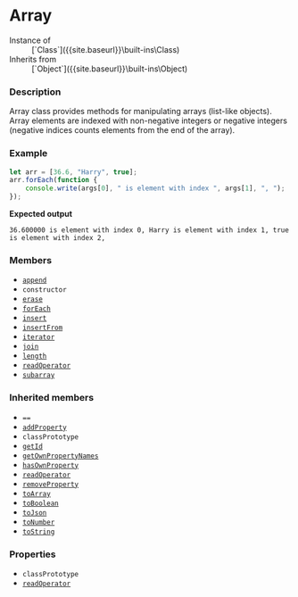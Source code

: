 # Array

<dl>
<dt> Instance of </dt><dd markdown="1">
 [`Class`]({{site.baseurl}}\built-ins\Class) 
</dd>
<dt> Inherits from </dt><dd markdown="1">
 [`Object`]({{site.baseurl}}\built-ins\Object) 
</dd>
</dl>

### Description

Array class provides methods for manipulating arrays (list-like
objects). Array elements are indexed with non-negative integers or
negative integers (negative indices counts elements from the end 
of the array).

### Example

```js
let arr = [36.6, "Harry", true];
arr.forEach(function {
    console.write(args[0], " is element with index ", args[1], ", ");
});
```

**Expected output**

```
36.600000 is element with index 0, Harry is element with index 1, true is element with index 2, 
```

### Members

- [`append`]({{site.baseurl}}\built-ins\Array\classPrototype\append\index)
- `constructor`
- [`erase`]({{site.baseurl}}\built-ins\Array\classPrototype\erase\index)
- [`forEach`]({{site.baseurl}}\built-ins\Array\classPrototype\forEach\index)
- [`insert`]({{site.baseurl}}\built-ins\Array\classPrototype\insert\index)
- [`insertFrom`]({{site.baseurl}}\built-ins\Array\classPrototype\insertFrom\index)
- [`iterator`]({{site.baseurl}}\built-ins\Array\classPrototype\iterator\index)
- [`join`]({{site.baseurl}}\built-ins\Array\classPrototype\join\index)
- [`length`]({{site.baseurl}}\built-ins\Array\classPrototype\length\index)
- [`readOperator`]({{site.baseurl}}\built-ins\Array\classPrototype\readOperator\index)
- [`subarray`]({{site.baseurl}}\built-ins\Array\classPrototype\subarray\index)


### Inherited members

- `==`
- [`addProperty`]({{site.baseurl}}\built-ins\Object\classPrototype\addProperty\index)
- `classPrototype`
- [`getId`]({{site.baseurl}}\built-ins\Object\classPrototype\getId\index)
- [`getOwnPropertyNames`]({{site.baseurl}}\built-ins\Object\classPrototype\getOwnPropertyNames\index)
- [`hasOwnProperty`]({{site.baseurl}}\built-ins\Object\classPrototype\hasOwnProperty\index)
- [`readOperator`]({{site.baseurl}}\built-ins\Object\classPrototype\readOperator\index)
- [`removeProperty`]({{site.baseurl}}\built-ins\Object\classPrototype\removeProperty\index)
- [`toArray`]({{site.baseurl}}\built-ins\Object\classPrototype\toArray\index)
- [`toBoolean`]({{site.baseurl}}\built-ins\Object\classPrototype\toBoolean\index)
- [`toJson`]({{site.baseurl}}\built-ins\Object\classPrototype\toJson\index)
- [`toNumber`]({{site.baseurl}}\built-ins\Object\classPrototype\toNumber\index)
- [`toString`]({{site.baseurl}}\built-ins\Object\classPrototype\toString\index)


### Properties

- `classPrototype`
- [`readOperator`]({{site.baseurl}}\built-ins\Array\readOperator\index)


